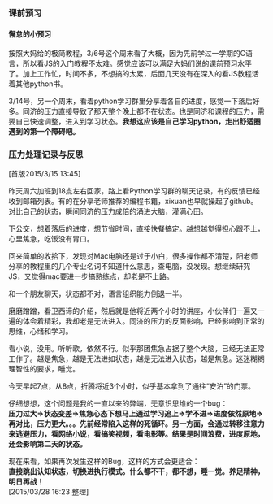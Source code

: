 ### 课前预习  
#### 懈怠的小预习
按照大妈给的极简教程，3/6号这个周末看了大概，因为先前学过一学期的C语言，所以看JS的入门教程不太难。感觉应该可以满足大妈们说的课前预习水平了。加上工作忙，时间不多，不想搞的太累，后面几天没有在深入的看JS教程活着其他python书。  

3/14号，另一个周末，看着python学习群里分享着各自的进度，感觉一下落后好多。同济的压力直接导致了那天整个晚上都不在状态。也是同济和课程的压力，需要自己快速调整，进入到学习状态。**我想这应该是自己学习python，走出舒适圈遇到的第一个障碍吧。**

### 压力处理记录与反思 

[首版2015/3/15 13:45]  

昨天周六加班到18点左右回家，路上看Python学习群的聊天记录，有的反馈已经收到邮箱列表。有的在分享老师推荐的编程书籍，xixuan也早就操起了github。对比自己的状态，瞬间同济的压力成倍的涌进大脑，灌满心田。

下公交，想着落后的进度，想节省时间，直接快餐搞定。越想越觉得担心跟不上，心里焦急，吃饭没有胃口。

回来简单的收拾下，发现对Mac电脑还是过于小白，很多操作都不清楚，阳老师分享的教程里的几个专业名词不知道什么意思，查电脑，没发现。想继续研究JS，又觉得mac要进一步搞熟练点，却老是不上路。

和一个朋友聊天，状态都不对，语言组织能力倒退一半。  

磨磨蹭蹭，看卫西谛的介绍，然后就是他将近两个小时的讲座，小伙伴们一遍又一遍的体会着精彩，我却老是无法进入。同济的压力的反面影响，已经影响到正常的思维，心绪和学习。

看小说，没用。听听歌，依然不行。似乎那团焦急占据了整个大脑，已经无法正常工作了。越是焦急，越是无法进如状态，越是无法进入状态，越是焦急。迷迷糊糊理智性的要求，睡觉。  


今天早起7点，从8点，折腾将近3个小时，似乎基本拿到了通往“安泊”的门票。

仔细想想，这个问题是我的一直以来的弊端，无意识思维的一个bug：   
 **压力过大=>状态变差=>焦急心态下想马上通过学习追上=>学不进=>进度依然原地=>再对比，压力更大。。。先前经常陷入这样的死循环。另一方面，会通过转移注意力来逃避压力，看网络小说，看搞笑视频，看电影等。结果是时间浪费，进度原地，还会影响第二天的状态。**

现在来看，如果再次发生这样的Bug，这样的方式会更适合：  
**直接跳出认知状态，切换进执行模式。什么都不干，都不想，睡一觉。养足精神，明日再战！**  
[2015/03/28 16:23 整理]

